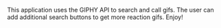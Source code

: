 This application uses the GIPHY API to search and call gifs. The user can add additional search buttons to get more reaction gifs. Enjoy!